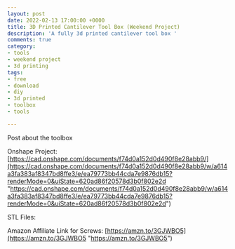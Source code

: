 ```yaml
---
layout: post
date: 2022-02-13 17:00:00 +0000
title: 3D Printed Cantilever Tool Box (Weekend Project)
description: 'A fully 3d printed cantilever tool box '
comments: true
category:
- tools
- weekend project
- 3d printing
tags:
- free
- download
- diy
- 3d printed
- toolbox
- tools

---
```

Post about the toolbox

Onshape Project: [https://cad.onshape.com/documents/f74d0a152d0d490f8e28abb9/](https://cad.onshape.com/documents/f74d0a152d0d490f8e28abb9/w/a614a3fa383af8347bd8ffe3/e/ea79773bb44cda7e9876db15?renderMode=0&uiState=620ad86f20578d3b0f802e2d "https://cad.onshape.com/documents/f74d0a152d0d490f8e28abb9/w/a614a3fa383af8347bd8ffe3/e/ea79773bb44cda7e9876db15?renderMode=0&uiState=620ad86f20578d3b0f802e2d")

STL Files: 

Amazon Affiliate Link for Screws: [https://amzn.to/3GJWBO5](https://amzn.to/3GJWBO5 "https://amzn.to/3GJWBO5")